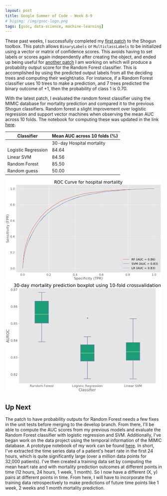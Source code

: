 ```yaml
---
layout: post
title: Google Summer of Code - Week 8-9
# bigimg: /img/gsoc-logo.png
tags: [gsoc, data-science, machine-learning]
---
```


These past weeks, I successfully completed my [first patch](https://github.com/olinguyen/shogun/commit/68517acd3cccc337e0bbbab59633eb41476fc567) to the Shogun toolbox. This patch allows `BinaryLabels` or `MulticlassLabels` to be initialized using a vector or matrix of confidence scores. This avoids having to set labels or scores again independently after creating the object, and ended up being useful for [another patch](https://github.com/shogun-toolbox/shogun/pull/3954) I am working on which will produce a probability output score for the Random Forest classifier. This is accomplished by using the predicted output labels from all the deciding trees and computing their weight/ratio. For instance, if a Random Forest classifier uses 10 trees to make a prediction, and 7 trees predicted the binary outcome of +1, then the probability of class 1 is 0.70.

With the latest patch, I evaluated the random forest classifier using the MIMIC database for mortality prediction and compared it to the previous Shogun classifiers. Random forest a slight improvement over logistic regression and support vector machines when observing the mean AUC across 10 folds. The notebook for computing these was updated in the link [here](https://github.com/olinguyen/gsoc2017-shogun-dataproject/blob/master/Improved%20Model.ipynb).


| Classifier          | Mean AUC across 10 folds (%) |
|---------------------|---------------------------|
|                     | 30-day Hospital mortality |
| Logistic Regression | 84.64                     |
| Linear SVM          | 84.56                     |
| Random Forest       | 85.50                     |
| Random guess        | 50.00                     |        


![](/img/week9/roc-curve.png "ROC Curve")
![](/img/week9/error-plots.png "Error plots")

## Up Next

The patch to have probability outputs for Random Forest needs a few fixes in the unit tests before merging to the develop branch. From there, I'll be able to compute the AUC scores from my previous models and evaluate the Random Forest classifier with logistic regression and SVM. Additionally, I've began work on the data project using the temporal information of the MIMIC database. A prototype notebook of my work can be found [here](https://github.com/olinguyen/gsoc2017-shogun-dataproject/blob/master/Time-series.ipynb). In short, I've extracted the time series data of a patient's heart rate in the first 24 hours, which is quite significantly large (over a million data points for 32,000 patients). I've then created a training data set by computing the mean heart rate and with mortality prediction outcomes at different points in time (12 hours, 24 hours, 1 week, 1 month). So I now have a different (X, y) pairs at different points in time. From here, I will have to incorporate the training data retrospectively to make predictions of future time points like 1 week, 2 weeks and 1 month mortality prediction.